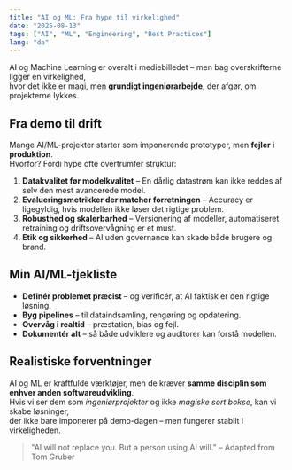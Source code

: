 ```yaml
---
title: "AI og ML: Fra hype til virkelighed"
date: "2025-08-13"
tags: ["AI", "ML", "Engineering", "Best Practices"]
lang: "da"
---
```


AI og Machine Learning er overalt i mediebilledet – men bag overskrifterne ligger en virkelighed,  
hvor det ikke er magi, men **grundigt ingeniørarbejde**, der afgør, om projekterne lykkes.

## Fra demo til drift
Mange AI/ML-projekter starter som imponerende prototyper, men **fejler i produktion**.  
Hvorfor? Fordi hype ofte overtrumfer struktur:

1. **Datakvalitet før modelkvalitet** – En dårlig datastrøm kan ikke reddes af selv den mest avancerede model.
2. **Evalueringsmetrikker der matcher forretningen** – Accuracy er ligegyldig, hvis modellen ikke løser det rigtige problem.
3. **Robusthed og skalerbarhed** – Versionering af modeller, automatiseret retraining og driftsovervågning er et must.
4. **Etik og sikkerhed** – AI uden governance kan skade både brugere og brand.

## Min AI/ML-tjekliste
- **Definér problemet præcist** – og verificér, at AI faktisk er den rigtige løsning.
- **Byg pipelines** – til dataindsamling, rengøring og opdatering.
- **Overvåg i realtid** – præstation, bias og fejl.
- **Dokumentér alt** – så både udviklere og auditorer kan forstå modellen.

## Realistiske forventninger
AI og ML er kraftfulde værktøjer, men de kræver **samme disciplin som enhver anden softwareudvikling**.  
Hvis vi ser dem som *ingeniørprojekter* og ikke *magiske sort bokse*, kan vi skabe løsninger,  
der ikke bare imponerer på demo-dagen – men fungerer stabilt i virkeligheden.

> "AI will not replace you. But a person using AI will." – Adapted from Tom Gruber
